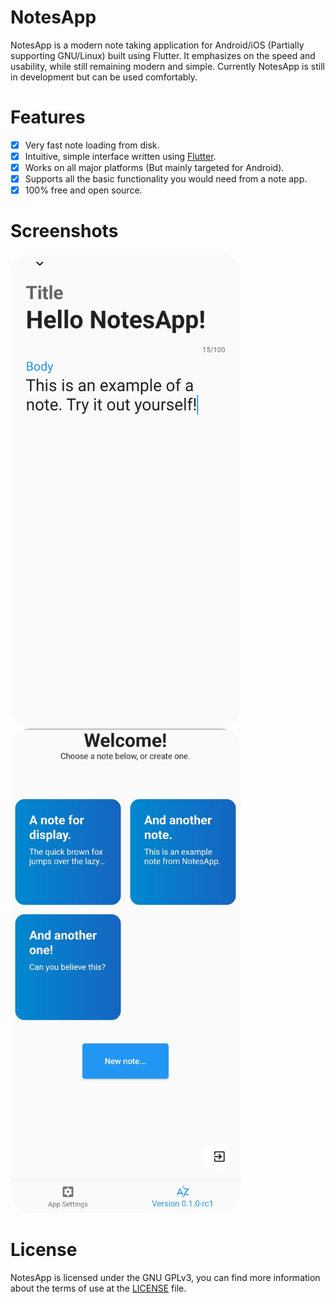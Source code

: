 # NotesApp
NotesApp is a modern note taking application for Android/iOS (Partially supporting GNU/Linux) built using Flutter. It emphasizes on the speed and usability, while still remaining modern and simple. Currently NotesApp is still in development but can be used comfortably.

# Features
- [x] Very fast note loading from disk.
- [x] Intuitive, simple interface written using [Flutter](https://flutter.dev).
- [x] Works on all major platforms (But mainly targeted for Android).
- [x] Supports all the basic functionality you would need from a note app.
- [x] 100% free and open source.

# Screenshots
<img width="368" style="border-radius: 32px;" src="assets/screenshots/screenshot1.jpg">
<img width="368" style="border-radius: 32px;" src="assets/screenshots/screenshot2.jpg">

# License
NotesApp is licensed under the GNU GPLv3, you can find more information about the terms of use at the [LICENSE](./LICENSE) file.